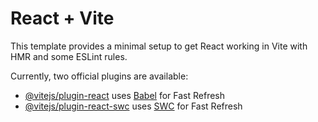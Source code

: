 # React + Vite

This template provides a minimal setup to get React working in Vite with HMR and some ESLint rules.

Currently, two official plugins are available:

- [@vitejs/plugin-react](https://github.com/vitejs/vite-plugin-react/blob/main/packages/plugin-react/README.md) uses [Babel](https://babeljs.io/) for Fast Refresh
- [@vitejs/plugin-react-swc](https://github.com/vitejs/vite-plugin-react-swc) uses [SWC](https://swc.rs/) for Fast Refresh

<!-- Vite o'natish  -->
<!-- Rasmlarni tartiblash -->
<!-- Text shriflarni o'rnatish -->
<!-- Navbar qismini  yasash-->
<!-- About qismini yasash -->
<!-- Skills qismini yasash -->
<!-- Project qismini yasash -->
<!-- Contact qismini yasash -->
 